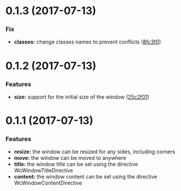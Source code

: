 <a name="0.1.3"></a>
# 0.1.3 (2017-07-13)


### Fix

* **classes:** change classes names to prevent conflicts ([8fc3f0](https://github.com/dungahk/angular-window-component/commit/8fc3f0))


<a name="0.1.2"></a>
# 0.1.2 (2017-07-13)


### Features

* **size:** support for the initial size of the window ([25c2f01](https://github.com/dungahk/angular-window-component/commit/25c2f01))


<a name="0.1.1"></a>
# 0.1.1 (2017-07-13)


### Features

* **resize:** the window can be resized for any sides, including corners
* **move:** the window can be moved to anywhere
* **title:** the window title can be set using the directive WcWindowTitleDirective
* **content:** the window content can be set using the directive WcWindowContentDirective

